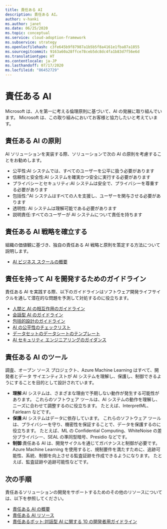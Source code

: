 ```yaml
---
title: 責任ある AI
description: 責任ある AI。
author: v-hanki
ms.author: janet
ms.date: 06/25/2020
ms.topic: conceptual
ms.service: cloud-adoption-framework
ms.subservice: strategy
ms.openlocfilehash: c3fe645b9f87987a1b5b5f8a4161e1fba87a1855
ms.sourcegitcommit: 9163a60a28ffce78ceb5dc8dc4fa1b83d7f56e6d
ms.translationtype: HT
ms.contentlocale: ja-JP
ms.lasthandoff: 07/17/2020
ms.locfileid: "86452729"
---
```

<!-- docsTest:ignore InterpretML FairLearn -->

# <a name="responsible-ai"></a>責任ある AI

Microsoft は、人を第一に考える倫理原則に基づいて、AI の発展に取り組んでいます。 Microsoft は、この取り組みにおいてお客様と協力したいと考えています。

## <a name="responsible-ai-principles"></a>責任ある AI の原則

AI ソリューションを実装する際、ソリューションで次の AI の原則を考慮することをお勧めします。

- 公平性:AI システムでは、すべてのユーザーを公平に扱う必要があります
- 信頼性と安全性:AI システムを確実かつ安全に実行する必要があります
- プライバシーとセキュリティ:AI システムは安全で、プライバシーを尊重する必要があります
- 包括性:"AI システムはすべての人を支援し、ユーザーを関与させる必要があります
- 透明性: AI システムは理解可能である必要があります
- 説明責任:すべてのユーザーが AI システムについて責任を持ちます

## <a name="establish-a-responsible-ai-strategy"></a>責任ある AI 戦略を確立する

組織の価値観に基づき、独自の責任ある AI 戦略と原則を策定する方法について説明します。

- [AI ビジネス スクールの概要](https://www.microsoft.com/ai/ai-business-school?SilentAuth=1#primaryR7)

## <a name="guidelines-to-develop-ai-responsibly"></a>責任を持って AI を開発するためのガイドライン

責任ある AI を実践する際、以下のガイドラインはソフトウェア開発ライフサイクルを通して潜在的な問題を予測して対処するのに役立ちます。

- [人間と AI の相互作用のガイドライン](https://aka.ms/aiguidelines)
- [会話型 AI のガイドライン](https://www.microsoft.com/research/publication/responsible-bots/)
- [包括的設計のガイドライン](https://www.microsoft.com/design/inclusive/)
- [AI の公平性のチェックリスト](https://query.prod.cms.rt.microsoft.com/cms/api/am/binary/RE4t6dA)
- [データセットのデータシートのテンプレート](https://query.prod.cms.rt.microsoft.com/cms/api/am/binary/RE4t8QB)
- [AI セキュリティ エンジニアリングのガイダンス](https://blogs.microsoft.com/on-the-issues/2019/12/06/ai-machine-learning-security/)

## <a name="tools-for-responsible-ai"></a>責任ある AI のツール

調査、オープン ソース プロジェクト、Azure Machine Learning はすべて、開発者とデータ サイエンティストが AI システムを理解し、保護し、制御できるようにすることを目的として設計されています。

- **理解**:AI システムは、さまざまな理由で予期しない動作が発生する可能性があります。 これらのソフトウェア ツールは、AI システムの動作を理解し、ニーズに合わせて調整するのに役立ちます。 たとえば、InterpretML、Fairlearn などです。
- **保護**:AI システムはデータに依存しています。 これらのソフトウェア ツールは、プライバシーを守り、機密性を保証することで、データを保護するのに役立ちます。 たとえば、ML の Confidential Computing、WhiteNoise の差分プライバシー、SEAL の準同型暗号、Presidio などです。
- **制御**:責任ある AI は、開発サイクルを通じてガバナンスと制御が必要です。 Azure Machine Learning を使用すると、規制要件を満たすために、追跡可能性、系統、制御を向上させる監査証跡を作成できるようになります。 たとえば、監査証跡や追跡可能性などです。

## <a name="next-steps"></a>次の手順

責任あるソリューションの開発をサポートするためのその他のリソースについては、以下を参照してください。

- [責任ある AI の概要](https://www.microsoft.com/ai/responsible-ai?activetab=pivot1:primaryr6)
- [責任ある AI リソース](https://www.microsoft.com/ai/responsible-ai-resources)
- [責任あるボット:対話型 AI に関する 10 の開発者用ガイドライン](https://www.microsoft.com/research/publication/responsible-bots/)
